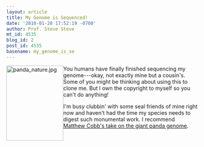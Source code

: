 ```yaml
---
layout: article
title: My Genome is Sequenced!
date: '2010-01-20 17:52:19 -0700'
author: Prof. Steve Steve
mt_id: 4535
blog_id: 2
post_id: 4535
basename: my_genome_is_se
---
```

<img src="http://pandasthumb.org/archives/2010/01/20/panda_nature.jpg" alt="panda_nature.jpg" width="150" height="198" style="float:left;" />  You humans have finally finished sequencing my genome---okay, not exactly mine but a cousin's.  Some of you might be thinking about using this to clone me.  But I own the copyright to myself so you can't do anything!

I'm busy clubbin' with some seal friends of mine right now and haven't had the time my species needs to digest such monumental work.  I recommend [Matthew Cobb's take on the giant panda genome](http://z-letter.com/2010/01/20/the-panda-revealed/).
